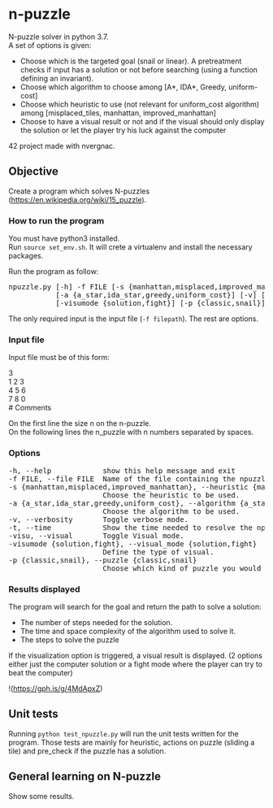 # n-puzzle

N-puzzle solver in python 3.7.  
A set of options is given:
- Choose which is the targeted goal (snail or linear). A pretreatment checks if input has a solution or not before searching (using a function defining an invariant).
- Choose which algorithm to choose among [A*, IDA*, Greedy, uniform-cost]
- Choose which heuristic to use (not relevant for uniform_cost algorithm) among [misplaced_tiles, manhattan, improved_manhattan]
- Choose to have a visual result or not and if the visual should only display the solution or let the player try his luck against the computer

42 project made with nvergnac.

## Objective

Create a program which solves N-puzzles (https://en.wikipedia.org/wiki/15_puzzle).


### How to run the program
You must have python3 installed.  
Run `source set_env.sh`. It will crete a virtualenv and install the necessary packages.  

Run the program as follow:

<pre>
npuzzle.py [-h] -f FILE [-s {manhattan,misplaced,improved_manhattan}]
           [-a {a_star,ida_star,greedy,uniform_cost}] [-v] [-t] [-visu]
           [-visumode {solution,fight}] [-p {classic,snail}]
</pre>

The only required input is the input file (`-f filepath`). The rest are options.


### Input file
Input file must be of this form:

3  
1 2 3  
4 5 6  
7 8 0  
\# Comments

On the first line the size n on the n-puzzle.  
On the following lines the n_puzzle with n numbers separated by spaces.


### Options
<pre>
-h, --help            show this help message and exit
-f FILE, --file FILE  Name of the file containing the npuzzle. File must be absolute path.
-s {manhattan,misplaced,improved_manhattan}, --heuristic {manhattan,misplaced,improved_manhattan}
                      Choose the heuristic to be used.
-a {a_star,ida_star,greedy,uniform_cost}, --algorithm {a_star,ida_star,greedy,uniform_cost}
                      Choose the algorithm to be used.
-v, --verbosity       Toggle verbose mode.
-t, --time            Show the time needed to resolve the npuzzle.
-visu, --visual       Toggle Visual mode.
-visumode {solution,fight}, --visual_mode {solution,fight}
                      Define the type of visual.
-p {classic,snail}, --puzzle {classic,snail}
                      Choose which kind of puzzle you would like to solve.
</pre>

### Results displayed
The program will search for the goal and return the path to solve a solution:
- The number of steps needed for the solution.
- The time and space complexity of the algorithm used to solve it.
- The steps to solve the puzzle

If the visualization option is triggered, a visual result is displayed. (2 options either just the computer solution or a 
fight mode where the player can try to beat the computer)


!(https://gph.is/g/4MdApxZ)


## Unit tests
Running ```python test_npuzzle.py``` will run the unit tests written for the program. 
Those tests are mainly for heuristic, actions on puzzle (sliding a tile) and pre_check if the puzzle has a solution.


## General learning on N-puzzle
Show some results.

